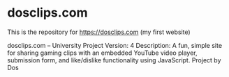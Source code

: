 # dosclips.com
This is the repository for https://dosclips.com (my first website)
  
  dosclips.com – University Project
  Version: 4
  Description: A fun, simple site for sharing gaming clips with an embedded YouTube video player,
  submission form, and like/dislike functionality using JavaScript.
Project by Dos

